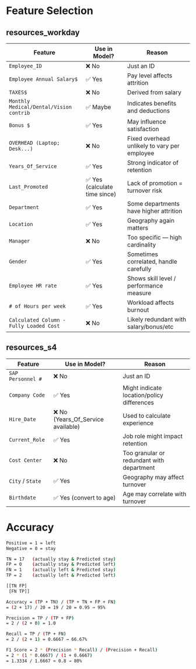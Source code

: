 # Feature Selection
## resources_workday
| Feature                                 | Use in Model?                | Reason                                       |
| --------------------------------------- | ---------------------------- | -------------------------------------------- |
| `Employee_ID`                           | ❌ No                         | Just an ID                                   |
| `Employee Annual Salary$`               | ✅ Yes                        | Pay level affects attrition                  |
| `TAXES$`                                | ❌ No                         | Derived from salary                          |
| `Monthly Medical/Dental/Vision contrib` | ✅ Maybe                      | Indicates benefits and deductions            |
| `Bonus $`                               | ✅ Yes                        | May influence satisfaction                   |
| `OVERHEAD (Laptop; Desk...)`            | ❌ No                         | Fixed overhead unlikely to vary per employee |
| `Years_Of_Service`                      | ✅ Yes                        | Strong indicator of retention                |
| `Last_Promoted`                         | ✅ Yes (calculate time since) | Lack of promotion = turnover risk            |
| `Department`                            | ✅ Yes                        | Some departments have higher attrition       |
| `Location`                              | ✅ Yes                        | Geography again matters                      |
| `Manager`                               | ❌ No                         | Too specific — high cardinality              |
| `Gender`                                | ✅ Yes                        | Sometimes correlated, handle carefully       |
| `Employee HR rate`                      | ✅ Yes                        | Shows skill level / performance measure      |
| `# of Hours per week`                   | ✅ Yes                        | Workload affects burnout                     |
| `Calculated Column - Fully Loaded Cost` | ❌ No                         | Likely redundant with salary/bonus/etc       |


## resources_s4
| Feature           | Use in Model?                             | Reason                                     |
| ----------------- | ----------------------------------------- | ------------------------------------------ |
| `SAP Personnel #` | ❌ No                                      | Just an ID                                 |
| `Company Code`    | ✅ Yes                                     | Might indicate location/policy differences |
| `Hire_Date`       | ❌ No (Years_Of_Service available)         | Used to calculate experience               |
| `Current_Role`    | ✅ Yes                                     | Job role might impact retention            |
| `Cost Center`     | ❌ No                                      | Too granular or redundant with department  |
| `City` / `State`  | ✅ Yes                                     | Geography may affect turnover              |
| `Birthdate`       | ✅ Yes (convert to age)                    | Age may correlate with turnover            |

# Accuracy
```bash
Positive = 1 = left 
Negative = 0 = stay 
```

```bash
TN = 17   (actually stay & Predicted stay)
FP = 0    (actually stay & Predicted left)
FN = 1    (actually left & Predicted stay)
TP = 2    (actually left & Predicted left)
```

```bash
[[TN FP]
 [FN TP]]
```

```bash
Accuracy = (TP + TN) / (TP + TN + FP + FN)
= (2 + 17) / 20 = 19 / 20 = 0.95 → 95%

Precision = TP / (TP + FP)
= 2 / (2 + 0) = 1.0

Recall = TP / (TP + FN)
= 2 / (2 + 1) = 0.6667 → 66.67%

F1 Score = 2 * (Precision * Recall) / (Precision + Recall)
= 2 * (1 * 0.6667) / (1 + 0.6667)
= 1.3334 / 1.6667 ≈ 0.8 → 80%
```
